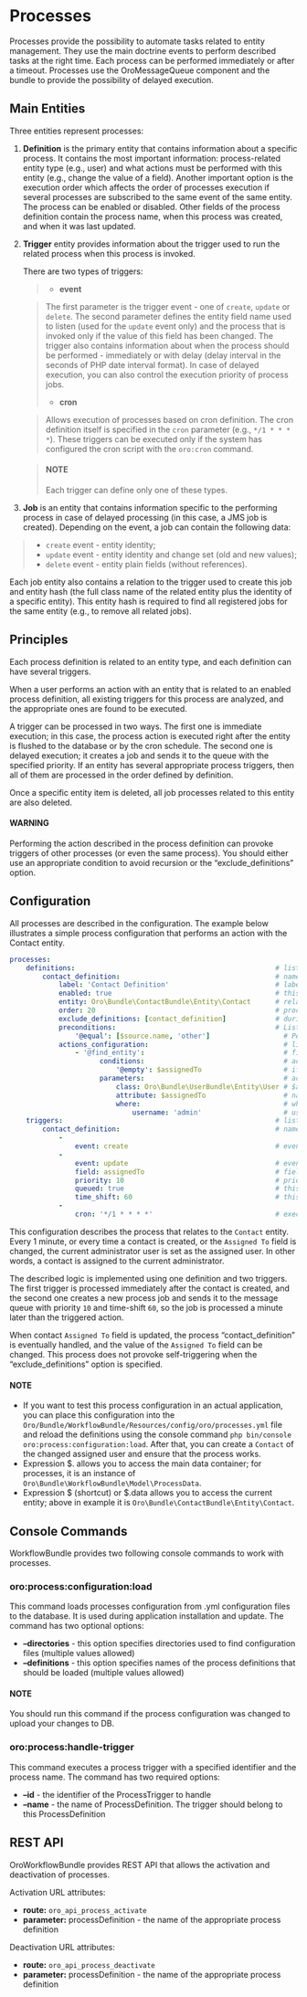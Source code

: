 <a id="backend-entities-data-management-processes"></a>

# Processes

Processes provide the possibility to automate tasks related to entity management. They use the main doctrine events
to perform described tasks at the right time. Each process can be performed immediately or after a timeout.
Processes use the OroMessageQueue component and the bundle to provide the possibility of delayed execution.

## Main Entities

Three entities represent processes:

1. **Definition** is the primary entity that contains information about a specific process. It contains the most important
information: process-related entity type (e.g., user) and what actions must be performed with this entity
(e.g., change the value of a field). Another important option is the execution order which affects the order of processes
execution if several processes are subscribed to the same event of the same entity. The process can be enabled or disabled.
Other fields of the process definition contain the process name, when this process was created, and when it was last updated.

1. **Trigger** entity provides information about the trigger used to run the related process when this process is invoked.

   There are two types of triggers:
   > - **event**

   > The first parameter is the trigger event - one of `create`, `update` or `delete`.
   > The second parameter defines the entity field name used to listen (used for the `update` event only) and the process that is
   > invoked only if the value of this field has been changed. The trigger also contains information about when the process
   > should be performed - immediately or with delay (delay interval in the seconds of PHP date interval
   > format). In case of delayed execution, you can also control the execution priority of process jobs.
   > - **cron**

   > Allows execution of processes based on cron definition. The cron definition itself is specified in the `cron` parameter
   > (e.g., `*/1 * * * *`). These triggers can be executed only if the system has configured the cron script with the `oro:cron` command.

   > #### NOTE
   > Each trigger can define only one of these types.

3. **Job** is an entity that contains information specific to the performing process in case of delayed processing
(in this case, a JMS job is created). Depending on the event, a job can contain the following data:

> - `create` event - entity identity;
> - `update` event - entity identity and change set (old and new values);
> - `delete` event - entity plain fields (without references).

Each job entity also contains a relation to the trigger used to create this job and entity hash (the full class name
of the related entity plus the identity of a specific entity). This entity hash is required to find all registered jobs
for the same entity (e.g., to remove all related jobs).

## Principles

Each process definition is related to an entity type, and each definition can have several triggers.

When a user performs an action with an entity that is related to an enabled process definition,
all existing triggers for this process are analyzed, and the appropriate ones are found to be executed.

A trigger can be processed in two ways. The first one is immediate execution; in this case, the process action is
executed right after the entity is flushed to the database or by the cron schedule. The second one is delayed execution; it creates a job and sends it
to the queue with the specified priority. If an entity has several appropriate process triggers, then all of them
are processed in the order defined by definition.

Once a specific entity item is deleted, all job processes related to this entity are also deleted.

#### WARNING
Performing the action described in the process definition can provoke triggers of other processes (or even the same process).
You should either use an appropriate condition to avoid recursion or the “exclude_definitions” option.

## Configuration

All processes are described in the configuration. The example below illustrates a simple process configuration that performs
an action with the Contact entity.

```yaml
processes:
    definitions:                                                 # list of definitions
        contact_definition:                                      # name of process definition
            label: 'Contact Definition'                          # label of the process definition
            enabled: true                                        # this definition is enabled (activated)
            entity: Oro\Bundle\ContactBundle\Entity\Contact      # related entity
            order: 20                                            # processing order
            exclude_definitions: [contact_definition]            # during handling those definitions won't trigger
            preconditions:                                       # List of preconditions to check before scheduling process
                '@equal': [$source.name, 'other']                  # Perform process only for entities that have "other" source
            actions_configuration:                                 # list of actions to perform
                - '@find_entity':                                  # find existing entity
                      conditions:                                  # action conditions
                          '@empty': $assignedTo                    # if field $assignedTo is empty
                      parameters:                                  # action parameters
                          class: Oro\Bundle\UserBundle\Entity\User # $assignedTo entity full class name
                          attribute: $assignedTo                   # name of attribute that will store entity
                          where:                                   # where conditions
                              username: 'admin'                    # username is 'admin'
    triggers:                                                    # list of triggers
        contact_definition:                                      # name of trigger
            -
                event: create                                    # event on which the trigger performed
            -
                event: update                                    # event on which the trigger performed
                field: assignedTo                                # field name to listen
                priority: 10                                     # priority of the job queue
                queued: true                                     # this process must be executed in queue
                time_shift: 60                                   # this process must be executed with 60 seconds delay
            -
                cron: '*/1 * * * *'                              # execute process every 1 minute
```

This configuration describes the process that relates to the `Contact` entity. Every 1 minute, or every time a contact is
created, or the `Assigned To` field is changed, the current administrator user is set as the assigned user.
In other words, a contact is assigned to the current administrator.

The described logic is implemented using one definition and two triggers.
The first trigger is processed immediately after the contact is created, and the second one creates a new process job
and sends it to the message queue with priority `10` and time-shift `60`, so the job is processed a minute later than
the triggered action.

When contact `Assigned To` field is updated, the process “contact_definition” is eventually handled, and the
value of the `Assigned To` field can be changed. This process does not provoke self-triggering when the “exclude_definitions” option is specified.

#### NOTE
- If you want to test this process configuration in an actual application, you can place this configuration into the `Oro/Bundle/WorkflowBundle/Resources/config/oro/processes.yml` file and reload the definitions using the console command `php bin/console oro:process:configuration:load`. After that, you can create a `Contact` of the changed assigned user and ensure that the process works.
- Expression $. allows you to access the main data container; for processes, it is an instance of `Oro\Bundle\WorkflowBundle\Model\ProcessData`.
- Expression $ (shortcut) or $.data allows you to access the current entity; above in example it is `Oro\Bundle\ContactBundle\Entity\Contact`.

## Console Commands

WorkflowBundle provides two following console commands to work with processes.

### oro:process:configuration:load

This command loads processes configuration from .yml configuration files to the database. It is used during application installation and update. The command has two optional options:

- **–directories** - this option specifies directories used to find configuration files (multiple values allowed)
- **–definitions** - this option specifies names of the process definitions that should be loaded (multiple values allowed)

#### NOTE
You should run this command if the process configuration was changed to upload your changes to DB.

### oro:process:handle-trigger

This command executes a process trigger with a specified identifier and the process name. The command has two required options:

- **–id** - the identifier of the ProcessTrigger to handle
- **–name** - the name of ProcessDefinition. The trigger should belong to this ProcessDefinition

## REST API

OroWorkflowBundle provides REST API that allows the activation and deactivation of processes.

Activation URL attributes:

* **route:** `oro_api_process_activate`
* **parameter:** processDefinition - the name of the appropriate process definition

Deactivation URL attributes:

* **route:** `oro_api_process_deactivate`
* **parameter:** processDefinition - the name of the appropriate process definition

<!-- Frontend -->
